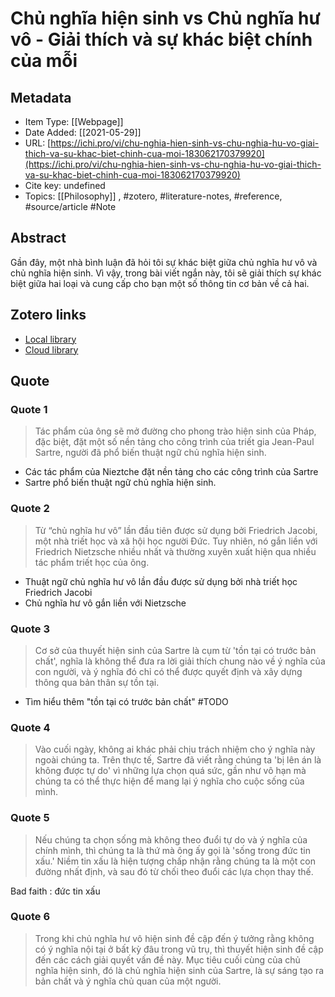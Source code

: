 # Chủ nghĩa hiện sinh vs Chủ nghĩa hư vô - Giải thích và sự khác biệt chính của mỗi

## Metadata

* Item Type: [[Webpage]]
* Date Added: [[2021-05-29]]
* URL: [https://ichi.pro/vi/chu-nghia-hien-sinh-vs-chu-nghia-hu-vo-giai-thich-va-su-khac-biet-chinh-cua-moi-183062170379920](https://ichi.pro/vi/chu-nghia-hien-sinh-vs-chu-nghia-hu-vo-giai-thich-va-su-khac-biet-chinh-cua-moi-183062170379920)
* Cite key: undefined
* Topics: [[Philosophy]]
, #zotero, #literature-notes, #reference, #source/article #Note 

## Abstract

Gần đây, một nhà bình luận đã hỏi tôi sự khác biệt giữa chủ nghĩa hư vô và chủ nghĩa hiện sinh. Vì vậy, trong bài viết ngắn này, tôi sẽ giải thích sự khác biệt giữa hai loại và cung cấp cho bạn một số thông tin cơ bản về cả hai.


##  Zotero links
* [Local library](zotero://select/items/1_DYG6QCKE)
* [Cloud library](http://zotero.org/users/2023153/items/DYG6QCKE)

## Quote
### Quote 1
> Tác phẩm của ông sẽ mở đường cho phong trào hiện sinh của Pháp, đặc biệt, đặt một số nền tảng cho công trình của triết gia Jean-Paul Sartre, người đã phổ biến thuật ngữ chủ nghĩa hiện sinh.

- Các tác phẩm của Nieztche đặt nền tảng cho các công trình của Sartre
- Sartre phổ biến thuật ngữ chủ nghĩa hiện sinh.

### Quote 2
> Từ “chủ nghĩa hư vô” lần đầu tiên được sử dụng bởi Friedrich Jacobi, một nhà triết học và xã hội học người Đức. Tuy nhiên, nó gắn liền với Friedrich Nietzsche nhiều nhất và thường xuyên xuất hiện qua nhiều tác phẩm triết học của ông.

- Thuật ngữ chủ nghĩa hư vô lần đầu được sử dụng bởi nhà triết học Friedrich Jacobi
- Chủ nghĩa hư vô gắn liền với Nietzsche

### Quote 3
> Cơ sở của thuyết hiện sinh của Sartre là cụm từ 'tồn tại có trước bản chất', nghĩa là không thể đưa ra lời giải thích chung nào về ý nghĩa của con người, và ý nghĩa đó chỉ có thể được quyết định và xây dựng thông qua bản thân sự tồn tại.

- Tìm hiểu thêm "tồn tại có trước bản chất" #TODO 

### Quote 4
> Vào cuối ngày, không ai khác phải chịu trách nhiệm cho ý nghĩa này ngoài chúng ta. Trên thực tế, Sartre đã viết rằng chúng ta 'bị lên án là không được tự do' vì những lựa chọn quá sức, gần như vô hạn mà chúng ta có thể thực hiện để mang lại ý nghĩa cho cuộc sống của mình.

### Quote 5
> Nếu chúng ta chọn sống mà không theo đuổi tự do và ý nghĩa của chính mình, thì chúng ta là thứ mà ông ấy gọi là 'sống trong đức tin xấu.' Niềm tin xấu là hiện tượng chấp nhận rằng chúng ta là một con đường nhất định, và sau đó từ chối theo đuổi các lựa chọn thay thế.

Bad faith : đức tin xấu

### Quote 6
> Trong khi chủ nghĩa hư vô hiện sinh đề cập đến ý tưởng rằng không có ý nghĩa nội tại ở bất kỳ đâu trong vũ trụ, thì thuyết hiện sinh đề cập đến các cách giải quyết vấn đề này. Mục tiêu cuối cùng của chủ nghĩa hiện sinh, đó là chủ nghĩa hiện sinh của Sartre, là sự sáng tạo ra bản chất và ý nghĩa chủ quan của một người.
